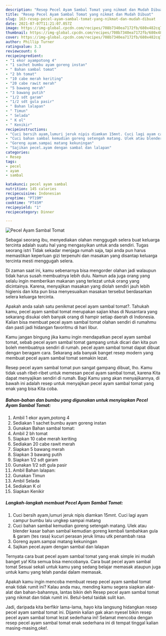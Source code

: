 ```yaml
---
description: "Resep Pecel Ayam Sambal Tomat yang nikmat dan Mudah Dibuat"
title: "Resep Pecel Ayam Sambal Tomat yang nikmat dan Mudah Dibuat"
slug: 163-resep-pecel-ayam-sambal-tomat-yang-nikmat-dan-mudah-dibuat
date: 2021-07-07T11:21:07.057Z
image: https://img-global.cpcdn.com/recipes/708b7340ea7172fb/680x482cq70/pecel-ayam-sambal-tomat-foto-resep-utama.jpg
thumbnail: https://img-global.cpcdn.com/recipes/708b7340ea7172fb/680x482cq70/pecel-ayam-sambal-tomat-foto-resep-utama.jpg
cover: https://img-global.cpcdn.com/recipes/708b7340ea7172fb/680x482cq70/pecel-ayam-sambal-tomat-foto-resep-utama.jpg
author: Phillip Turner
ratingvalue: 3.3
reviewcount: 6
recipeingredient:
- "1 ekor ayampotong 4"
- "1 sachet bumbu ayam goreng instan"
- " Bahan sambal tomat"
- "2 bh tomat"
- "10 cabe merah keriting"
- "20 cabe rawit merah"
- "5 bawang merah"
- "3 bawang putih"
- "1/2 sdt garam"
- "1/2 sdt gula pasir"
- " Bahan lalapan"
- " Timun"
- " Selada"
- " K ol"
- " Kenikir"
recipeinstructions:
- "Cuci bersih ayam,lumuri jeruk nipis diamkan 15mnt. Cuci lagi ayam campur bumbu lalu ungkep sampai matang"
- "Cuci bahan sambal kemudian goreng setengah matang. Ulek atau blender kasar bahan sambal kemudian goreng kembali tambahkan gula &amp; garam (tes rasa) kucuri perasan jeruk limau utk penambah rasa"
- "Goreng ayam.sampai matang kekuningan"
- "Sajikan pecel.ayam dengan sambal dan lalapan"
categories:
- Resep
tags:
- pecel
- ayam
- sambal

katakunci: pecel ayam sambal 
nutrition: 145 calories
recipecuisine: Indonesian
preptime: "PT19M"
cooktime: "PT45M"
recipeyield: "1"
recipecategory: Dinner

---
```



![Pecel Ayam Sambal Tomat](https://img-global.cpcdn.com/recipes/708b7340ea7172fb/680x482cq70/pecel-ayam-sambal-tomat-foto-resep-utama.jpg)

Sebagai seorang ibu, menyediakan olahan menggugah selera buat keluarga tercinta adalah suatu hal yang mengasyikan untuk anda sendiri. Tugas seorang istri Tidak sekadar menjaga rumah saja, tapi anda pun harus memastikan keperluan gizi terpenuhi dan masakan yang disantap keluarga tercinta mesti menggugah selera.

Di zaman  saat ini, kamu sebenarnya bisa mengorder olahan jadi walaupun tidak harus susah membuatnya lebih dulu. Namun ada juga orang yang selalu ingin memberikan makanan yang terlezat untuk orang yang dicintainya. Karena, menyajikan masakan yang diolah sendiri jauh lebih higienis dan kita pun bisa menyesuaikan masakan tersebut berdasarkan selera keluarga tercinta. 



Apakah anda salah satu penikmat pecel ayam sambal tomat?. Tahukah kamu, pecel ayam sambal tomat merupakan sajian khas di Nusantara yang sekarang disukai oleh banyak orang di hampir setiap daerah di Indonesia. Kalian bisa membuat pecel ayam sambal tomat olahan sendiri di rumahmu dan pasti jadi hidangan favoritmu di hari libur.

Kamu jangan bingung jika kamu ingin mendapatkan pecel ayam sambal tomat, sebab pecel ayam sambal tomat gampang untuk dicari dan kita pun boleh membuatnya sendiri di rumah. pecel ayam sambal tomat dapat dibuat dengan beragam cara. Sekarang ada banyak banget resep modern yang membuat pecel ayam sambal tomat semakin lezat.

Resep pecel ayam sambal tomat pun sangat gampang dibuat, lho. Kamu tidak usah ribet-ribet untuk memesan pecel ayam sambal tomat, karena Kita dapat menyajikan sendiri di rumah. Bagi Kamu yang akan menyajikannya, di bawah ini adalah resep untuk menyajikan pecel ayam sambal tomat yang enak yang bisa Kita coba.

<!--inarticleads1-->

##### Bahan-bahan dan bumbu yang digunakan untuk menyiapkan Pecel Ayam Sambal Tomat:

1. Ambil 1 ekor ayam,potong 4
1. Sediakan 1 sachet bumbu ayam goreng instan
1. Gunakan  Bahan sambal tomat:
1. Ambil 2 bh tomat
1. Siapkan 10 cabe merah keriting
1. Sediakan 20 cabe rawit merah
1. Siapkan 5 bawang merah
1. Siapkan 3 bawang putih
1. Siapkan 1/2 sdt garam
1. Gunakan 1/2 sdt gula pasir
1. Ambil  Bahan lalapan:
1. Gunakan  Timun
1. Ambil  Selada
1. Sediakan  K ol
1. Siapkan  Kenikir




<!--inarticleads2-->

##### Langkah-langkah membuat Pecel Ayam Sambal Tomat:

1. Cuci bersih ayam,lumuri jeruk nipis diamkan 15mnt. Cuci lagi ayam campur bumbu lalu ungkep sampai matang
1. Cuci bahan sambal kemudian goreng setengah matang. Ulek atau blender kasar bahan sambal kemudian goreng kembali tambahkan gula &amp; garam (tes rasa) kucuri perasan jeruk limau utk penambah rasa
1. Goreng ayam.sampai matang kekuningan
1. Sajikan pecel.ayam dengan sambal dan lalapan




Ternyata cara buat pecel ayam sambal tomat yang enak simple ini mudah banget ya! Kita semua bisa mencobanya. Cara buat pecel ayam sambal tomat Sesuai sekali untuk kamu yang sedang belajar memasak ataupun juga untuk kamu yang telah pandai dalam memasak.

Apakah kamu ingin mencoba membuat resep pecel ayam sambal tomat enak tidak rumit ini? Kalau anda mau, mending kamu segera siapkan alat-alat dan bahan-bahannya, lantas bikin deh Resep pecel ayam sambal tomat yang nikmat dan tidak rumit ini. Betul-betul taidak sulit kan. 

Jadi, daripada kita berfikir lama-lama, hayo kita langsung hidangkan resep pecel ayam sambal tomat ini. Dijamin kalian gak akan nyesel bikin resep pecel ayam sambal tomat lezat sederhana ini! Selamat mencoba dengan resep pecel ayam sambal tomat enak sederhana ini di tempat tinggal kalian masing-masing,oke!.

